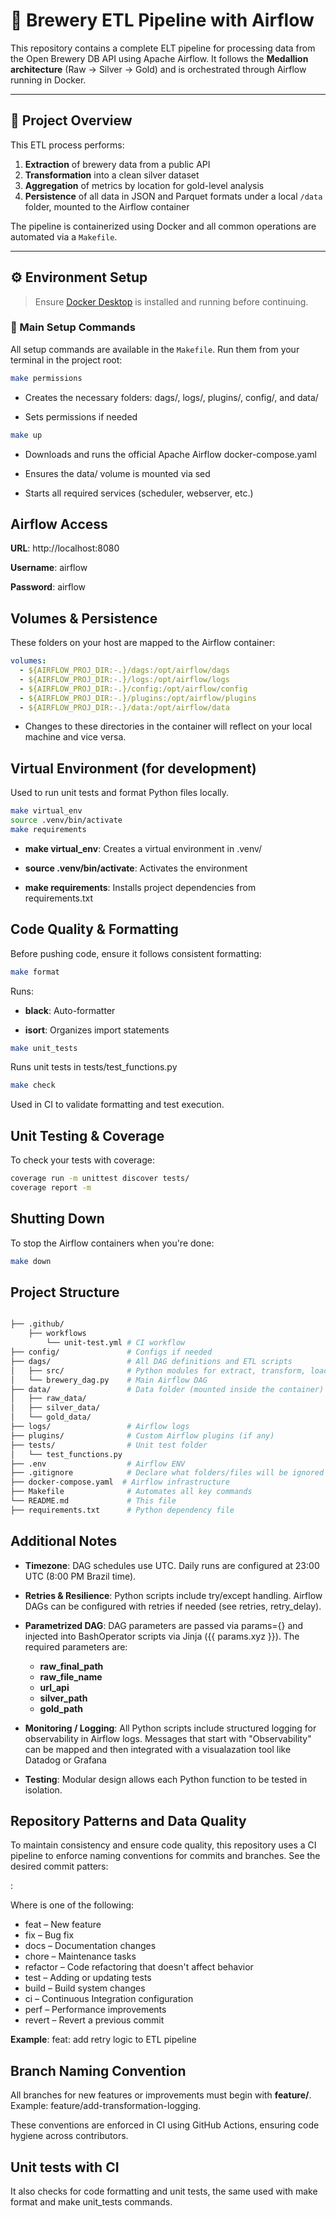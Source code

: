 # 🧪 Brewery ETL Pipeline with Airflow

This repository contains a complete ELT pipeline for processing data from the Open Brewery DB API using Apache Airflow. It follows the **Medallion architecture** (Raw → Silver → Gold) and is orchestrated through Airflow running in Docker.

---

## 🚀 Project Overview

This ETL process performs:

1. **Extraction** of brewery data from a public API
2. **Transformation** into a clean silver dataset
3. **Aggregation** of metrics by location for gold-level analysis
4. **Persistence** of all data in JSON and Parquet formats under a local `/data` folder, mounted to the Airflow container

The pipeline is containerized using Docker and all common operations are automated via a `Makefile`.

---

## ⚙️ Environment Setup

> Ensure [Docker Desktop](https://www.docker.com/products/docker-desktop/) is installed and running before continuing.

### 🧰 Main Setup Commands

All setup commands are available in the `Makefile`. Run them from your terminal in the project root:

```bash
make permissions
```

- Creates the necessary folders: dags/, logs/, plugins/, config/, and data/

- Sets permissions if needed


```bash
make up
```

- Downloads and runs the official Apache Airflow docker-compose.yaml

- Ensures the data/ volume is mounted via sed

- Starts all required services (scheduler, webserver, etc.)


## Airflow Access
**URL**: http://localhost:8080

**Username**: airflow

**Password**: airflow

## Volumes & Persistence
These folders on your host are mapped to the Airflow container:

```yaml
volumes:
  - ${AIRFLOW_PROJ_DIR:-.}/dags:/opt/airflow/dags
  - ${AIRFLOW_PROJ_DIR:-.}/logs:/opt/airflow/logs
  - ${AIRFLOW_PROJ_DIR:-.}/config:/opt/airflow/config
  - ${AIRFLOW_PROJ_DIR:-.}/plugins:/opt/airflow/plugins
  - ${AIRFLOW_PROJ_DIR:-.}/data:/opt/airflow/data
```

- Changes to these directories in the container will reflect on your local machine and vice versa.

## Virtual Environment (for development)
Used to run unit tests and format Python files locally.

```bash
make virtual_env
source .venv/bin/activate
make requirements
```

- **make virtual_env**: Creates a virtual environment in .venv/

- **source .venv/bin/activate**: Activates the environment

- **make requirements**: Installs project dependencies from requirements.txt


## Code Quality & Formatting
Before pushing code, ensure it follows consistent formatting:

```bash
make format
```
Runs:

- **black**: Auto-formatter

- **isort**: Organizes import statements

```bash
make unit_tests
```

Runs unit tests in tests/test_functions.py

```bash
make check
```

Used in CI to validate formatting and test execution.


## Unit Testing & Coverage
To check your tests with coverage:

```bash
coverage run -m unittest discover tests/
coverage report -m
```

## Shutting Down
To stop the Airflow containers when you're done:

```bash
make down
```

## Project Structure

```graphql

├── .github/
    ├── workflows
        └── unit-test.yml # CI workflow
├── config/               # Configs if needed
├── dags/                 # All DAG definitions and ETL scripts
│   ├── src/              # Python modules for extract, transform, load
│   └── brewery_dag.py    # Main Airflow DAG
├── data/                 # Data folder (mounted inside the container)
│   ├── raw_data/
│   ├── silver_data/
│   └── gold_data/
├── logs/                 # Airflow logs
├── plugins/              # Custom Airflow plugins (if any)
├── tests/                # Unit test folder
│   └── test_functions.py
├── .env                  # Airflow ENV
├── .gitignore            # Declare what folders/files will be ignored
├── docker-compose.yaml  # Airflow infrastructure
├── Makefile              # Automates all key commands
└── README.md             # This file
├── requirements.txt      # Python dependency file

```

## Additional Notes
- **Timezone**: DAG schedules use UTC. Daily runs are configured at 23:00 UTC (8:00 PM Brazil time).

- **Retries & Resilience**: Python scripts include try/except handling. Airflow DAGs can be configured with retries if needed (see retries, retry_delay).

- **Parametrized DAG**: DAG parameters are passed via params={} and injected into BashOperator scripts via Jinja ({{ params.xyz }}). The required parameters are:
    - **raw_final_path**  
    - **raw_file_name**
    - **url_api**
    - **silver_path**
    - **gold_path**

- **Monitoring / Logging**: All Python scripts include structured logging for observability in Airflow logs. Messages that start with "Observability" can be mapped and then integrated with a visualazation tool like Datadog or Grafana

- **Testing**: Modular design allows each Python function to be tested in isolation.

## Repository Patterns and Data Quality
To maintain consistency and ensure code quality, this repository uses a CI pipeline to enforce naming conventions for commits and branches. See the desired commit patters:

<type>: <description>

Where <type> is one of the following:

- feat – New feature
- fix – Bug fix
- docs – Documentation changes
- chore – Maintenance tasks
- refactor – Code refactoring that doesn't affect behavior
- test – Adding or updating tests
- build – Build system changes
- ci – Continuous Integration configuration
- perf – Performance improvements
- revert – Revert a previous commit

**Example**: feat: add retry logic to ETL pipeline

## Branch Naming Convention
All branches for new features or improvements must begin with **feature/**. Example: feature/add-transformation-logging.

These conventions are enforced in CI using GitHub Actions, ensuring code hygiene across contributors.

## Unit tests with CI

It also checks for code formatting and unit tests, the same used with make format and make unit_tests commands.